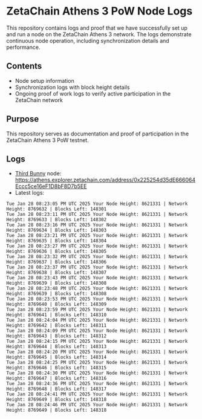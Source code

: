 # ZetaChain Athens 3 PoW Node Logs
This repository contains logs and proof that we have successfully set up and run a node on the ZetaChain Athens 3 network. The logs demonstrate continuous node operation, including synchronization details and performance.

## Contents
- Node setup information
- Synchronization logs with block height details
- Ongoing proof of work logs to verify active participation in the ZetaChain network

## Purpose
This repository serves as documentation and proof of participation in the ZetaChain Athens 3 PoW testnet.

## Logs

- [Third Bunny](https://thirdbunny.xyz/) node: https://athens.explorer.zetachain.com/address/0x225254d35dE666064Eccc5ce16eF1D8bF8D7b5EE
- Latest logs:
```
Tue Jan 28 08:23:05 PM UTC 2025 Your Node Height: 8621331 | Network Height: 8769632 | Blocks Left: 148301
Tue Jan 28 08:23:11 PM UTC 2025 Your Node Height: 8621331 | Network Height: 8769633 | Blocks Left: 148302
Tue Jan 28 08:23:16 PM UTC 2025 Your Node Height: 8621331 | Network Height: 8769634 | Blocks Left: 148303
Tue Jan 28 08:23:21 PM UTC 2025 Your Node Height: 8621331 | Network Height: 8769635 | Blocks Left: 148304
Tue Jan 28 08:23:27 PM UTC 2025 Your Node Height: 8621331 | Network Height: 8769636 | Blocks Left: 148305
Tue Jan 28 08:23:32 PM UTC 2025 Your Node Height: 8621331 | Network Height: 8769637 | Blocks Left: 148306
Tue Jan 28 08:23:37 PM UTC 2025 Your Node Height: 8621331 | Network Height: 8769638 | Blocks Left: 148307
Tue Jan 28 08:23:43 PM UTC 2025 Your Node Height: 8621331 | Network Height: 8769639 | Blocks Left: 148308
Tue Jan 28 08:23:48 PM UTC 2025 Your Node Height: 8621331 | Network Height: 8769639 | Blocks Left: 148308
Tue Jan 28 08:23:53 PM UTC 2025 Your Node Height: 8621331 | Network Height: 8769640 | Blocks Left: 148309
Tue Jan 28 08:23:59 PM UTC 2025 Your Node Height: 8621331 | Network Height: 8769641 | Blocks Left: 148310
Tue Jan 28 08:24:04 PM UTC 2025 Your Node Height: 8621331 | Network Height: 8769642 | Blocks Left: 148311
Tue Jan 28 08:24:09 PM UTC 2025 Your Node Height: 8621331 | Network Height: 8769643 | Blocks Left: 148312
Tue Jan 28 08:24:15 PM UTC 2025 Your Node Height: 8621331 | Network Height: 8769644 | Blocks Left: 148313
Tue Jan 28 08:24:20 PM UTC 2025 Your Node Height: 8621331 | Network Height: 8769645 | Blocks Left: 148314
Tue Jan 28 08:24:25 PM UTC 2025 Your Node Height: 8621331 | Network Height: 8769646 | Blocks Left: 148315
Tue Jan 28 08:24:30 PM UTC 2025 Your Node Height: 8621331 | Network Height: 8769647 | Blocks Left: 148316
Tue Jan 28 08:24:36 PM UTC 2025 Your Node Height: 8621331 | Network Height: 8769648 | Blocks Left: 148317
Tue Jan 28 08:24:41 PM UTC 2025 Your Node Height: 8621331 | Network Height: 8769649 | Blocks Left: 148318
Tue Jan 28 08:24:46 PM UTC 2025 Your Node Height: 8621331 | Network Height: 8769649 | Blocks Left: 148318
```
